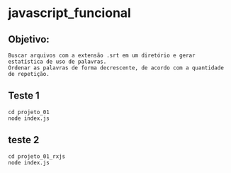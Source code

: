 # javascript_funcional

## Objetivo:
```
Buscar arquivos com a extensão .srt em um diretório e gerar estatística de uso de palavras.
Ordenar as palavras de forma decrescente, de acordo com a quantidade de repetição.
```

## Teste 1

```
cd projeto_01
node index.js
```

## teste 2

```
cd projeto_01_rxjs
node index.js
```